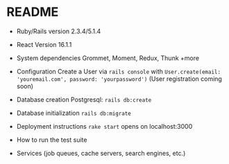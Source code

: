 # README

* Ruby/Rails version
    2.3.4/5.1.4
* React Version
    16.1.1
* System dependencies
    Grommet, Moment, Redux, Thunk +more
* Configuration
    Create a User via `rails console` with `User.create(email: 'youremail.com', password: 'yourpassword')` (User registration coming soon)
* Database creation
    Postgresql: `rails db:create`
* Database initialization
    `rails db:migrate`
* Deployment instructions
    `rake start` opens on localhost:3000
* How to run the test suite

* Services (job queues, cache servers, search engines, etc.)
